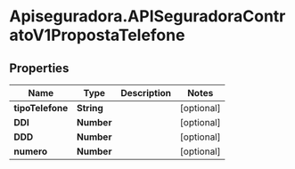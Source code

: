 # Apiseguradora.APISeguradoraContratoV1PropostaTelefone

## Properties
Name | Type | Description | Notes
------------ | ------------- | ------------- | -------------
**tipoTelefone** | **String** |  | [optional] 
**DDI** | **Number** |  | [optional] 
**DDD** | **Number** |  | [optional] 
**numero** | **Number** |  | [optional] 


